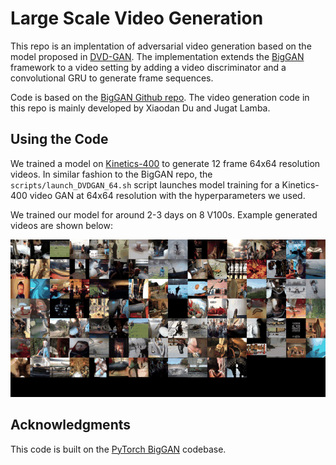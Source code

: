 # Large Scale Video Generation

This repo is an implentation of adversarial video generation based on the model proposed in [DVD-GAN](https://arxiv.org/abs/1907.06571). The implementation extends the [BigGAN](https://arxiv.org/pdf/1809.11096.pdf) framework to a video setting by adding a video discriminator and a convolutional GRU to generate frame sequences.

Code is based on the [BigGAN Github repo](https://github.com/ajbrock/BigGAN-PyTorch). The video generation code in this repo is mainly developed by Xiaodan Du and Jugat Lamba.

## Using the Code

We trained a model on [Kinetics-400](https://deepmind.com/research/open-source/kinetics) to generate 12 frame 64x64 resolution videos. In similar fashion to the BigGAN repo, the `scripts/launch_DVDGAN_64.sh` script launches model training for a Kinetics-400 video GAN at 64x64 resolution with the hyperparameters we used.

We trained our model for around 2-3 days on 8 V100s. Example generated videos are shown below:

![generated videos](imgs/vid-gan-samples_1.gif)


## Acknowledgments

This code is built on the [PyTorch BigGAN](https://github.com/ajbrock/BigGAN-PyTorch) codebase.
